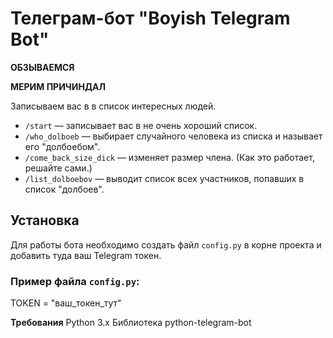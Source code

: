 # Телеграм-бот "Boyish Telegram Bot" 

**ОБЗЫВАЕМСЯ**

**МЕРИМ ПРИЧИНДАЛ**

Записываем вас в в список интересных людей.
- `/start` — записывает вас в не очень хороший список.
- `/who_dolboeb` — выбирает случайного человека из списка и называет его "долбоебом".
- `/come_back_size_dick` — изменяет размер члена. (Как это работает, решайте сами.)
- `/list_dolboebov` — выводит список всех участников, попавших в список "долбоев".

## Установка

Для работы бота необходимо создать файл `config.py` в корне проекта и добавить туда ваш Telegram токен.

### Пример файла `config.py`:
TOKEN = "ваш_токен_тут"

**Требования**
Python 3.x
Библиотека python-telegram-bot
